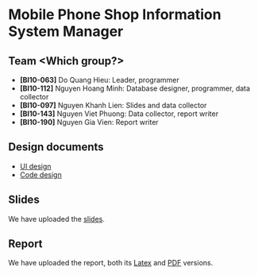 Mobile Phone Shop Information System Manager
============================================

## Team &lt;Which group?&gt;
* **[BI10-063]** Do Quang Hieu: Leader, programmer
* **[BI10-112]** Nguyen Hoang Minh: Database designer, programmer, data collector
* **[BI10-097]** Nguyen Khanh Lien: Slides and data collector
* **[BI10-143]** Nguyen Viet Phuong: Data collector, report writer
* **[BI10-190]** Nguyen Gia Vien: Report writer

## Design documents
* [UI design](doc/ui.md)
* [Code design](doc/code.md)

## Slides
We have uploaded the [slides](Mobile_Phone_Store_Information_Management_System_Presentation.pdf).

## Report
We have uploaded the report, both its [Latex](report/Group17_Report.tex) and [PDF](report/Group17_Report.pdf) versions.
